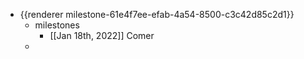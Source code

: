 - {{renderer milestone-61e4f7ee-efab-4a54-8500-c3c42d85c2d1}}
	- milestones
		- [[Jan 18th, 2022]] Comer
	-